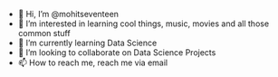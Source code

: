 - 👋 Hi, I’m @mohitseventeen
- 👀 I’m interested in learning cool things, music, movies and all those common stuff
- 🌱 I’m currently learning Data Science
- 💞️ I’m looking to collaborate on Data Science Projects
- 📫 How to reach me, reach me via email

<!---
mohitseventeen/mohitseventeen is a ✨ special ✨ repository because its `README.md` (this file) appears on your GitHub profile.
You can click the Preview link to take a look at your changes.
--->
